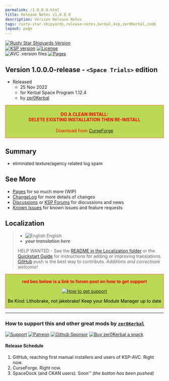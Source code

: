 ```yaml
---
permalink: /1.0.0.0.html
title: Release Notes v1.0.0.0
description: Version Release Notes
tags: rusty-star-shipyards,release-notes,kerbal,ksp,zer0Kerbal,zedK
layout: page
---
```

<!-- ReleaseLayout.md v1.3.4.4
Rusty Star Shipyards (RSS)
created: 11 Aug 2018
updated: 28 Dec 2022 -->

[![Rusty Star Shipyards Version][MOD:shd:stat]][MOD:forum]  
[![KSP version][KSP:shd:stat]][KSP:url] [![License][LIC:shd]][LIC:url]  
![AVC .version files][AVCVAL:shd] [![Pages][MOD:pages:shd]][MOD:pages]

## Version 1.0.0.0-release - `<Space Trials>` edition

* Released
  * 25 Nov 2022
  * for Kerbal Space Program 1.12.4
  * by [zer0Kerbal](https://github.com/zer0Kerbal)

<div style="border:0.5px solid Tomato; background-color: #bada55; color: #FF0000; text-align:center"><h4>
<b>DO A CLEAN INSTALL:</br> DELETE EXISTING INSTALLATION THEN RE-INSTALL</b></h4><p>Download from <a href="https://www.curseforge.com/kerbal/ksp-mods/RustyStarShipyards/files">CurseForge</a></p></div>

## Summary

* eliminated texture/agency related log spam

## See More

* [Pages][MOD:pages] for so much more (WIP)
* [ChangeLog][MOD:chlog] for more details of changes
* [Discussions][MOD:discu] or [KSP Forums][MOD:forum] for discussions and news
* [Known Issues][MOD:issue] for known issues and feature requests

## Localization

>* ![English][EN] English
>* ***your translation here***
>
> HELP WANTED - See the [README in the Localization folder][lreadme] or the [Quickstart Guide][qstart] for instructions for adding or improving translations. [GitHub][GitHub:url] push is the best way to contribute. *Additions and corrections welcome!*

<div style="border:0.5px solid Tomato; background-color: #BADA55; color: #FF0000; text-align:center">
  <p><b>red box below is a link to forum post on how to get support</b></p>
  <a href="https://forum.kerbalspaceprogram.com/index.php?/topic/83212-*">
    <p><img src="https://i.postimg.cc/vHP6zmrw/image.png" alt="How to get support"></p></a>
  <p style="color: #000000;">Be Kind: Lithobrake, not jakebrake! Keep your Module Manager up to date</p>
</div>

---

### How to support this and other great mods by [`zer0Kerbal`][zer0Kerbal]  

[![Support][PAYPAL:img]][PAYPAL:url] [![Patreon][PATREON:img]][PATREON:url] [![Github Sponsor][GSPONS:img]][GSPONS:url] [![Buy zer0Kerbal a snack][BMCC:img]][BMCC:url]  

<!-- <div style="border:0.5px solid #BADASS; background-color: lightgrey; color: #FF0000; text-align:center">compiled with: KSP 1.12.4 — Unity 2019.2.2f1 — .NET 4.6.1 — C# 5.0</div> -->
#### Release Schedule

1. GitHub, reaching first manual installers and users of KSP-AVC. Right now.  
2. CurseForge. Right now.  
3. SpaceDock (and CKAN users). Soon™ *(the button has been pushed)*

<!-- links -->
[MOD:chlog]: https://raw.githubusercontent.com/zer0Kerbal/RustyStarShipyards/master/changelog.md "Changelog"
[MOD:discu]: https://github.com/zer0Kerbal/RustyStarShipyards/discussions/ "Discussions"
[MOD:forum]: https://forum.kerbalspaceprogram.com/index.php?/topic/209456-*/ "RustyStarShipyards forum thread"
[MOD:issue]: https://github.com/zer0Kerbal/RustyStarShipyards/issues/ "Issue Tracker"
[MOD:pages]: https://zer0kerbal.github.io/RustyStarShipyards/ "GitHub Pages"
[MOD:pages:shd]: https://img.shields.io/badge/GitHub-Pages-white?style=plastic&labelColor=9cf&logoColor=181717&logo=github/ "GitHub IO"

<!-- mod -->
[MOD:shd:stat]: https://img.shields.io/badge/Rusty%20Star%20Shipyards%20(RSS)%20-v1.0.0.0--release-BADA55.svg?style=plastic&labelColor=darkgreen/ "1.0.0.0-release"

[GITHUB:url]: https://github.com/zer0Kerbal/RustyStarShipyards/ "GitHub"

[KSP:url]: http://kerbalspaceprogram.com/ "Kerbal Space Program"
[KSP:shd:stat]: https://img.shields.io/badge/KSP-1.12.5-blue.svg?style=plastic&labelColor=black/ "Kerbal Space Program"

<!--- license -->
[LIC:url]: https://creativecommons.org/licenses/by-nd/4.0/ "CC BY-ND 4.0"
[LIC:shd]: https://img.shields.io/badge/License-CC%20BY--ND%204.0-ef9421?labelColor=black&style=plastic&logoColor=ef9421&logo=creativecommons "CC BY-ND 4.0"

[AVCVAL:shd]: https://github.com/zer0Kerbal/RustyStarShipyards/actions/workflows/AVC-VersionFileValidator.yml/badge.svg?style=plastic&labelColor=black "AVC Valid"

[PAYPAL:img]: https://img.shields.io/badge/Buy%20me%20some%20-LFO-BADA55?style=for-the-badge&logo=paypal&labelColor=FFDD00 "PayPal"
[PAYPAL:url]: https://www.paypal.com/donate?hosted_button_id=DC22YHMEJREKL "PayPal"
[PATREON:img]: https://img.shields.io/badge/Patreon%20-Patreonize-FF424D?style=for-the-badge&logo=patreon "Patreon"
[PATREON:url]: https://www.patreon.com/bePatron?u=23390503 "Patreon"
[GSPONS:img]: https://img.shields.io/badge/Github%20-Sponsor-EA4AAA?style=for-the-badge&logo=githubsponsors "Github Sponsors"
[GSPONS:url]: https://github.com/sponsors/zer0Kerbal "Github Sponsors"
[BMCC:img]: https://img.shields.io/badge/Buy%20Me%20a%20-Snack!-FFDD00?style=for-the-badge&logo=buymeacoffee "Buy Me A Snack"
[BMCC:url]: https://buymeacoffee.com/zer0Kerbal "Buy Me A Snack"
[lreadme]: https://github.com/zer0Kerbal/zer0Kerbal/blob/master/Localization/readme.md "Localization Readme"
[qstart]: https://github.com/zer0Kerbal/zer0Kerbal/blob/master/Localization/quickstart.md "Quickstart"
[EN]: https://raw.githubusercontent.com/zer0Kerbal/zer0Kerbal/master/img/EN.png "English"
[BR]: https://raw.githubusercontent.com/zer0Kerbal/zer0Kerbal/master/img/BR.png "Português Brasil"
[CN]: https://raw.githubusercontent.com/zer0Kerbal/zer0Kerbal/master/img/CH.png "中文"
[DE]: https://raw.githubusercontent.com/zer0Kerbal/zer0Kerbal/master/img/DE.png "Deutsch"
[ES]: https://raw.githubusercontent.com/zer0Kerbal/zer0Kerbal/master/img/ES.png "Español"
[FR]: https://raw.githubusercontent.com/zer0Kerbal/zer0Kerbal/master/img/FR.png "Français"
[IT]: https://raw.githubusercontent.com/zer0Kerbal/zer0Kerbal/master/img/IT.png "Italiano"
[JA]: https://raw.githubusercontent.com/zer0Kerbal/zer0Kerbal/master/img/JA.png "日本語"
[KO]: https://raw.githubusercontent.com/zer0Kerbal/zer0Kerbal/master/img/KO.png "한국어"
[MX]: https://raw.githubusercontent.com/zer0Kerbal/zer0Kerbal/master/img/MX.png "Mexicano Español"
[NL]: https://raw.githubusercontent.com/zer0Kerbal/zer0Kerbal/master/img/NL.png "Dutch"
[NO]: https://raw.githubusercontent.com/zer0Kerbal/zer0Kerbal/master/img/NO.png "Norsk"
[PO]: https://raw.githubusercontent.com/zer0Kerbal/zer0Kerbal/master/img/PO.png "Polski"
[RU]: https://raw.githubusercontent.com/zer0Kerbal/zer0Kerbal/master/img/RU.png "Русский"
[SW]: https://raw.githubusercontent.com/zer0Kerbal/zer0Kerbal/master/img/SW.png "Svenska"
[TR]: https://raw.githubusercontent.com/zer0Kerbal/zer0Kerbal/master/img/TR.png "Türk"
[TW]: https://raw.githubusercontent.com/zer0Kerbal/zer0Kerbal/master/img/TW.png "国语"

[zer0Kerbal]: https://forum.kerbalspaceprogram.com/index.php?/profile/190933-*/ "zer0Kerbal"

<!-- This File: CC BY-ND 4.0 by zer0Kerbal -->